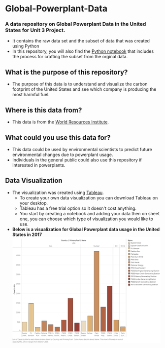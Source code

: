 # Global-Powerplant-Data
### A data repository on Global Powerplant Data in the United States for Unit 3 Project. 
* It contains the raw data set and the subset of data that was created using Python
* In this repository, you will also find the [Python notebook](https://colab.research.google.com/drive/1Z4O7CiwDgksHzHRhYGJklUIcxN9Pfrs-#scrollTo=qr2--8YiKnoS) that includes the process for crafting the subset from the orginal data. 

## What is the purpose of this repository?
* The purpose of this data is to understand and visualize the carbon footprint of the United States and see which company is producing the most harmful fuel. 

## Where is this data from?
* This data is from the [World Resources Institute](https://datasets.wri.org/dataset/globalpowerplantdatabase).
## What could you use this data for?
* This data could be used by environmental scientists to predict future environmental changes due to powerplant usage. 
* Individuals in the general public could also use this repository if interested in powerplants. 
## Data Visualization
* The visualization was created using [Tableau](https://www.tableau.com).
  * To create your own data visualization you can download Tableau on your desktop.
  * Tableau has a free trial option so it doesn't cost anything.
  * You start by creating a notebook and adding your data then on sheet one, you can choose which type of visualization you would like to use.
* **Below is a visualization for Global Powerplant data usage in the United States in 2017**
![Visualization](https://github.com/marleyc05/Global-Powerplant-Data/blob/main/Final%20Visualization.png)

